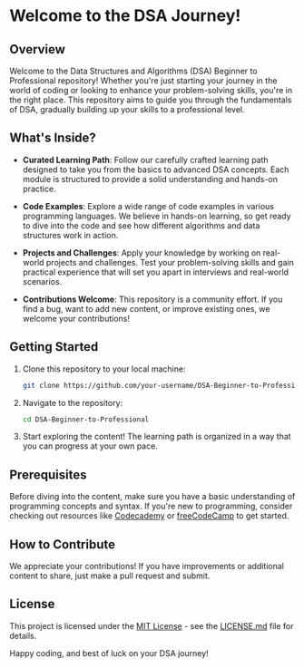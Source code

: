 # Welcome to the DSA Journey!

## Overview

Welcome to the Data Structures and Algorithms (DSA) Beginner to Professional repository! Whether you're just starting your journey in the world of coding or looking to enhance your problem-solving skills, you're in the right place. This repository aims to guide you through the fundamentals of DSA, gradually building up your skills to a professional level.

## What's Inside?

- **Curated Learning Path**: Follow our carefully crafted learning path designed to take you from the basics to advanced DSA concepts. Each module is structured to provide a solid understanding and hands-on practice.

- **Code Examples**: Explore a wide range of code examples in various programming languages. We believe in hands-on learning, so get ready to dive into the code and see how different algorithms and data structures work in action.

- **Projects and Challenges**: Apply your knowledge by working on real-world projects and challenges. Test your problem-solving skills and gain practical experience that will set you apart in interviews and real-world scenarios.

- **Contributions Welcome**: This repository is a community effort. If you find a bug, want to add new content, or improve existing ones, we welcome your contributions!
## Getting Started

1. Clone this repository to your local machine:
    ```bash
    git clone https://github.com/your-username/DSA-Beginner-to-Professional.git
    ```

2. Navigate to the repository:
    ```bash
    cd DSA-Beginner-to-Professional
    ```

3. Start exploring the content! The learning path is organized in a way that you can progress at your own pace.

## Prerequisites

Before diving into the content, make sure you have a basic understanding of programming concepts and syntax. If you're new to programming, consider checking out resources like [Codecademy](https://www.codecademy.com/) or [freeCodeCamp](https://www.freecodecamp.org/) to get started.

## How to Contribute

We appreciate your contributions! If you have improvements or additional content to share, just make a pull request and submit.

## License

This project is licensed under the [MIT License](LICENSE.md) - see the [LICENSE.md](LICENSE.md) file for details.

Happy coding, and best of luck on your DSA journey!
